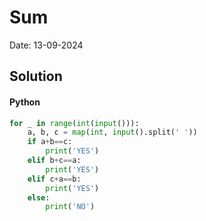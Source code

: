 
# Sum

Date: 13-09-2024

## Solution
#### Python
```python
for _ in range(int(input())):
    a, b, c = map(int, input().split(' '))
    if a+b==c:
        print('YES')
    elif b+c==a:
        print('YES')
    elif c+a==b: 
        print('YES')
    else:
        print('NO')
```
        
